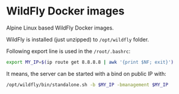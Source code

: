 # WildFly Docker images

Alpine Linux based WildFly Docker images.

WildFly is installed (just unzipped) to `/opt/wildfly` folder.

Following export line is used in the `/root/.bashrc`:

```bash
export MY_IP=$(ip route get 8.8.8.8 | awk '{print $NF; exit}')
```

It means, the server can be started with a bind on public IP with:

```bash
/opt/wildfly/bin/standalone.sh -b $MY_IP -bmanagement $MY_IP
```
